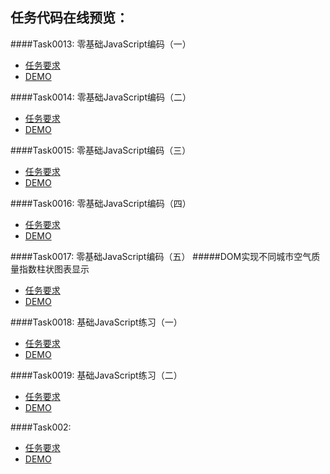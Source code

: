 
## 任务代码在线预览：

####Task0013: 零基础JavaScript编码（一）
* [任务要求](http://ife.baidu.com/task/detail?taskId=13)
* [DEMO](http://marilynxml.github.io/baidu-ife/Task0002/Task0013/)
 

####Task0014: 零基础JavaScript编码（二）
* [任务要求](http://ife.baidu.com/task/detail?taskId=14)
* [DEMO](http://marilynxml.github.io/baidu-ife/Task0002/Task0014/)


####Task0015: 零基础JavaScript编码（三）
* [任务要求](http://ife.baidu.com/task/detail?taskId=15)
* [DEMO](http://marilynxml.github.io/baidu-ife/Task0002/Task0015/)


####Task0016: 零基础JavaScript编码（四）
* [任务要求](http://ife.baidu.com/task/detail?taskId=16)
* [DEMO](http://marilynxml.github.io/baidu-ife/Task0002/Task0016/)
 

####Task0017: 零基础JavaScript编码（五）
#####DOM实现不同城市空气质量指数柱状图表显示
* [任务要求](http://ife.baidu.com/task/detail?taskId=17)
* [DEMO](http://marilynxml.github.io/baidu-ife/Task0002/Task0017/)
 

####Task0018: 基础JavaScript练习（一）
* [任务要求](http://ife.baidu.com/task/detail?taskId=18)
* [DEMO](http://marilynxml.github.io/baidu-ife/Task0002/Task0018/)


####Task0019: 基础JavaScript练习（二）
* [任务要求](http://ife.baidu.com/task/detail?taskId=19)
* [DEMO](http://marilynxml.github.io/baidu-ife/Task0002/Task0019/)
 

####Task002: 
* [任务要求]()
* [DEMO]()
